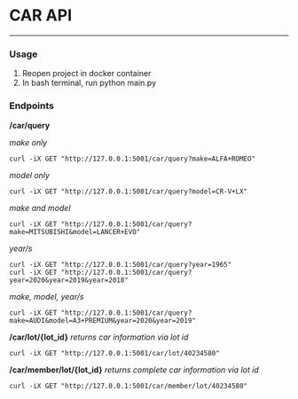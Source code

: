 # CAR API
-----------------------

### Usage

1. Reopen project in docker container
2. In bash terminal, run python main.py


### Endpoints

**/car/query**

*make only*
```
curl -iX GET "http://127.0.0.1:5001/car/query?make=ALFA+ROMEO"
```

*model only*
```
curl -iX GET "http://127.0.0.1:5001/car/query?model=CR-V+LX"
```

*make and model*
```
curl -iX GET "http://127.0.0.1:5001/car/query?make=MITSUBISHI&model=LANCER+EVO"
```

*year/s*
```
curl -iX GET "http://127.0.0.1:5001/car/query?year=1965"
curl -iX GET "http://127.0.0.1:5001/car/query?year=2020&year=2019&year=2018"
```

*make, model, year/s*
```
curl -iX GET "http://127.0.0.1:5001/car/query?make=AUDI&model=A3+PREMIUM&year=2020&year=2019"
```

**/car/lot/{lot_id}**
*returns car information via lot id*
```
curl -iX GET "http://127.0.0.1:5001/car/lot/40234580"
```

**/car/member/lot/{lot_id}**
*returns complete car information via lot id*
```
curl -iX GET "http://127.0.0.1:5001/car/member/lot/40234580"
```
